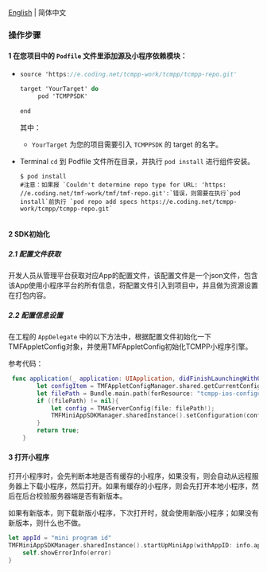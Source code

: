 [English](./README.md) | 简体中文

### 操作步骤

#### 1 在您项目中的 `Podfile` 文件里添加源及小程序依赖模块：

- ```objective-c
  source 'https://e.coding.net/tcmpp-work/tcmpp/tcmpp-repo.git'
  
  target 'YourTarget' do
       pod 'TCMPPSDK'
      
  end
  ```

  其中：

  - `YourTarget` 为您的项目需要引入 `TCMPPSDK` 的 target 的名字。

- Terminal `cd` 到 Podfile 文件所在目录，并执行 `pod install` 进行组件安装。

  ```shell
  $ pod install
  #注意：如果报 `Couldn't determine repo type for URL: 'https: //e.coding.net/tmf-work/tmf/tmf-repo.git':`错误，则需要在执行`pod install`前执行 `pod repo add specs https://e.coding.net/tcmpp-work/tcmpp/tcmpp-repo.git`
  
  
  ```

#### 2 SDK初始化

##### 2.1 配置文件获取

开发人员从管理平台获取对应App的配置文件，该配置文件是一个json文件，包含该App使用小程序平台的所有信息，将配置文件引入到项目中，并且做为资源设置在打包内容。

##### 2.2 配置信息设置

在工程的 `AppDelegate` 中的以下方法中，根据配置文件初始化一下TMFAppletConfig对象，并使用TMFAppletConfig初始化TCMPP小程序引擎。

参考代码：

```swift
 func application(_ application: UIApplication, didFinishLaunchingWithOptions launchOptions: [UIApplication.LaunchOptionsKey: Any]?) -> Bool {
        let configItem = TMFAppletConfigManager.shared.getCurrentConfigItem();
        let filePath = Bundle.main.path(forResource: "tcmpp-ios-configurations", ofType: "json");
        if ((filePath) != nil){
            let config = TMAServerConfig(file: filePath!);
            TMFMiniAppSDKManager.sharedInstance().setConfiguration(config);
        }
        return true;
    }  

```



#### 3 打开小程序

打开小程序时，会先判断本地是否有缓存的小程序，如果没有，则会自动从远程服务器上下载小程序，然后打开。如果有缓存的小程序，则会先打开本地小程序，然后在后台校验服务器端是否有新版本。

如果有新版本，则下载新版小程序，下次打开时，就会使用新版小程序；如果没有新版本，则什么也不做。

```swift
let appId = "mini program id"
TMFMiniAppSDKManager.sharedInstance().startUpMiniApp(withAppID: info.appId, parentVC: self) { (error) in
	self.showErrorInfo(error)
}
```

